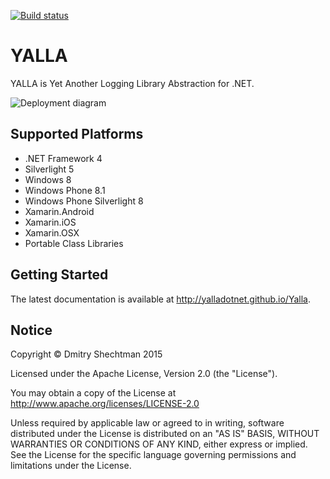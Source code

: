 [![Build status](https://ci.appveyor.com/api/projects/status/gdajpbvrddyb91hc)](https://ci.appveyor.com/project/dmitry-shechtman/yalla)

YALLA
=====

YALLA is Yet Another Logging Library Abstraction for .NET.


![Deployment diagram](https://cdn.rawgit.com/YallaDotNet/Yalla/master/Yalla.svg)


Supported Platforms
-------------------

* .NET Framework 4
* Silverlight 5
* Windows 8
* Windows Phone 8.1
* Windows Phone Silverlight 8
* Xamarin.Android
* Xamarin.iOS
* Xamarin.OSX
* Portable Class Libraries


Getting Started
---------------

The latest documentation is available at <http://yalladotnet.github.io/Yalla>.


Notice
------

   Copyright © Dmitry Shechtman 2015

   Licensed under the Apache License, Version 2.0 (the "License").

   You may obtain a copy of the License at
   http://www.apache.org/licenses/LICENSE-2.0

   Unless required by applicable law or agreed to in writing, software
   distributed under the License is distributed on an "AS IS" BASIS,
   WITHOUT WARRANTIES OR CONDITIONS OF ANY KIND, either express or implied.
   See the License for the specific language governing permissions and
   limitations under the License.
